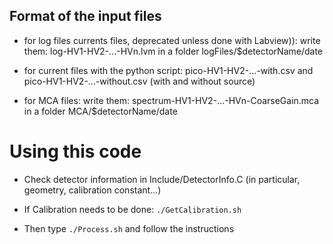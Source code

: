 

## Format of the input files

- for log files currents files, deprecated unless done with Labview)):
write them: log-HV1-HV2-...-HVn.lvm
in a folder logFiles/$detectorName/date

- for current files with the python script:
pico-HV1-HV2-...-with.csv and pico-HV1-HV2-...-without.csv (with and without source)

- for MCA files:
write them: spectrum-HV1-HV2-...-HVn-CoarseGain.mca
in a folder MCA/$detectorName/date


# Using this code

- Check detector information in Include/DetectorInfo.C (in particular, geometry, calibration constant...)

- If Calibration needs to be done: ``` ./GetCalibration.sh ```

- Then type ```./Process.sh``` and follow the instructions
